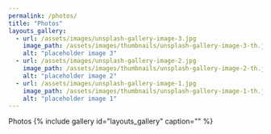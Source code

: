 ```yaml
---
permalink: /photos/
title: "Photos"
layouts_gallery:
  - url: /assets/images/unsplash-gallery-image-3.jpg
    image_path: /assets/images/thumbnails/unsplash-gallery-image-3-th.jpg
    alt: "placeholder image 3"
  - url: /assets/images/unsplash-gallery-image-2.jpg
    image_path: /assets/images/thumbnails/unsplash-gallery-image-2-th.jpg
    alt: "placeholder image 2"
  - url: /assets/images/unsplash-gallery-image-1.jpg
    image_path: /assets/images/thumbnails/unsplash-gallery-image-1-th.jpg
    alt: "placeholder image 1"
---
```


Photos
{% include gallery id="layouts_gallery" caption="" %}